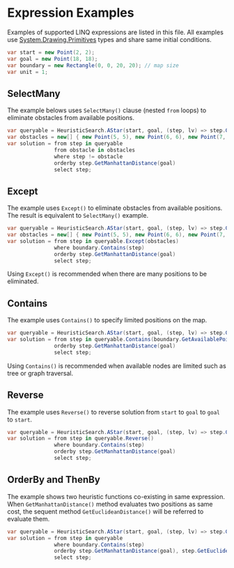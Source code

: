 # Expression Examples

Examples of supported LINQ expressions are listed in this file. All examples use [System.Drawing.Primitives](https://www.nuget.org/packages/System.Drawing.Primitives/) types and share same initial conditions.

```csharp
var start = new Point(2, 2);
var goal = new Point(18, 18);
var boundary = new Rectangle(0, 0, 20, 20); // map size
var unit = 1;
```

## SelectMany

The example belows uses `SelectMany()` clause (nested `from` loops) to eliminate obstacles from available positions.

```csharp
var queryable = HeuristicSearch.AStar(start, goal, (step, lv) => step.GetFourDirections(unit));
var obstacles = new[] { new Point(5, 5), new Point(6, 6), new Point(7, 7), new Point(8, 8) };
var solution = from step in queryable
               from obstacle in obstacles
               where step != obstacle
               orderby step.GetManhattanDistance(goal)
               select step;
```

## Except

The example uses `Except()` to eliminate obstacles from available positions. The result is equivalent to `SelectMany()` example.

```csharp
var queryable = HeuristicSearch.AStar(start, goal, (step, lv) => step.GetFourDirections(unit));
var obstacles = new[] { new Point(5, 5), new Point(6, 6), new Point(7, 7), new Point(8, 8) };
var solution = from step in queryable.Except(obstacles)
               where boundary.Contains(step)
               orderby step.GetManhattanDistance(goal)
               select step;
```
Using `Except()` is recommended when there are many positions to be eliminated.

## Contains

The example uses `Contains()` to specify limited positions on the map.

```csharp
var queryable = HeuristicSearch.AStar(start, goal, (step, lv) => step.GetFourDirections(unit));
var solution = from step in queryable.Contains(boundary.GetAvailablePoints(unit))
               orderby step.GetManhattanDistance(goal)
               select step;
```
Using `Contains()` is recommended when available nodes are limited such as tree or graph traversal.

## Reverse

The example uses `Reverse()` to reverse solution from `start` to `goal` to `goal` to `start`.

```csharp
var queryable = HeuristicSearch.AStar(start, goal, (step, lv) => step.GetFourDirections(unit));
var solution = from step in queryable.Reverse()
               where boundary.Contains(step)
               orderby step.GetManhattanDistance(goal)
               select step;
```

## OrderBy and ThenBy

The example shows two heuristic functions co-existing in same expression. When `GetManhattanDistance()` method evaluates two positions as same cost, the sequent method `GetEuclideanDistance()` will be referred to evaluate them.

```csharp
var queryable = HeuristicSearch.AStar(start, goal, (step, lv) => step.GetFourDirections(unit));
var solution = from step in queryable
               where boundary.Contains(step)
               orderby step.GetManhattanDistance(goal), step.GetEuclideanDistance(goal)
               select step;
```
